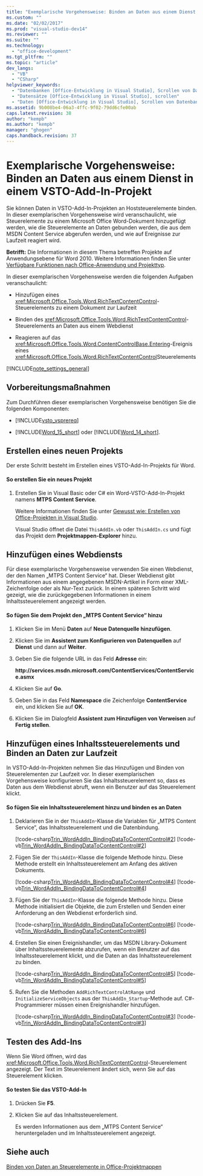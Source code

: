```yaml
---
title: "Exemplarische Vorgehensweise: Binden an Daten aus einem Dienst in einem VSTO-Add-In-Projekt"
ms.custom: ""
ms.date: "02/02/2017"
ms.prod: "visual-studio-dev14"
ms.reviewer: ""
ms.suite: ""
ms.technology: 
  - "office-development"
ms.tgt_pltfrm: ""
ms.topic: "article"
dev_langs: 
  - "VB"
  - "CSharp"
helpviewer_keywords: 
  - "Datenbanken [Office-Entwicklung in Visual Studio], Scrollen von Datensätzen"
  - "Datensätze [Office-Entwicklung in Visual Studio], scrollen"
  - "Daten [Office-Entwicklung in Visual Studio], Scrollen von Datenbankdatensätzen"
ms.assetid: 9b008be4-06a3-4ffc-9f02-79dd6cfe00ab
caps.latest.revision: 38
author: "kempb"
ms.author: "kempb"
manager: "ghogen"
caps.handback.revision: 37
---
```

# Exemplarische Vorgehensweise: Binden an Daten aus einem Dienst in einem VSTO-Add-In-Projekt
  Sie können Daten in VSTO\-Add\-In\-Projekten an Hoststeuerelemente binden. In dieser exemplarischen Vorgehensweise wird veranschaulicht, wie Steuerelemente zu einem Microsoft Office Word\-Dokument hinzugefügt werden, wie die Steuerelemente an Daten gebunden werden, die aus dem MSDN Content Service abgerufen werden, und wie auf Ereignisse zur Laufzeit reagiert wird.  
  
 **Betrifft:** Die Informationen in diesem Thema betreffen Projekte auf Anwendungsebene für Word 2010. Weitere Informationen finden Sie unter [Verfügbare Funktionen nach Office-Anwendung und Projekttyp](../vsto/features-available-by-office-application-and-project-type.md).  
  
 In dieser exemplarischen Vorgehensweise werden die folgenden Aufgaben veranschaulicht:  
  
-   Hinzufügen eines <xref:Microsoft.Office.Tools.Word.RichTextContentControl>\-Steuerelements zu einem Dokument zur Laufzeit  
  
-   Binden des <xref:Microsoft.Office.Tools.Word.RichTextContentControl>\-Steuerelements an Daten aus einem Webdienst  
  
-   Reagieren auf das <xref:Microsoft.Office.Tools.Word.ContentControlBase.Entering>\-Ereignis eines <xref:Microsoft.Office.Tools.Word.RichTextContentControl>Steuerelements  
  
 [!INCLUDE[note_settings_general](../sharepoint/includes/note-settings-general-md.md)]  
  
## Vorbereitungsmaßnahmen  
 Zum Durchführen dieser exemplarischen Vorgehensweise benötigen Sie die folgenden Komponenten:  
  
-   [!INCLUDE[vsto_vsprereq](../vsto/includes/vsto-vsprereq-md.md)]  
  
-   [!INCLUDE[Word_15_short](../vsto/includes/word-15-short-md.md)] oder [!INCLUDE[Word_14_short](../vsto/includes/word-14-short-md.md)].  
  
## Erstellen eines neuen Projekts  
 Der erste Schritt besteht im Erstellen eines VSTO\-Add\-In\-Projekts für Word.  
  
#### So erstellen Sie ein neues Projekt  
  
1.  Erstellen Sie in Visual Basic oder C\# ein Word\-VSTO\-Add\-In\-Projekt namens **MTPS Content Service**.  
  
     Weitere Informationen finden Sie unter [Gewusst wie: Erstellen von Office-Projekten in Visual Studio](../vsto/how-to-create-office-projects-in-visual-studio.md).  
  
     Visual Studio öffnet die Datei `ThisAddIn.vb` oder `ThisAddIn.cs` und fügt das Projekt dem **Projektmappen\-Explorer** hinzu.  
  
## Hinzufügen eines Webdiensts  
 Für diese exemplarische Vorgehensweise verwenden Sie einen Webdienst, der den Namen „MTPS Content Service“ hat. Dieser Webdienst gibt Informationen aus einem angegebenen MSDN\-Artikel in Form einer XML\-Zeichenfolge oder als Nur\-Text zurück. In einem späteren Schritt wird gezeigt, wie die zurückgegebenen Informationen in einem Inhaltssteuerelement angezeigt werden.  
  
#### So fügen Sie dem Projekt den „MTPS Content Service“ hinzu  
  
1.  Klicken Sie im Menü **Daten** auf **Neue Datenquelle hinzufügen**.  
  
2.  Klicken Sie im **Assistent zum Konfigurieren von Datenquellen** auf **Dienst** und dann auf **Weiter**.  
  
3.  Geben Sie die folgende URL in das Feld **Adresse** ein:  
  
     **http:\/\/services.msdn.microsoft.com\/ContentServices\/ContentService.asmx**  
  
4.  Klicken Sie auf **Go**.  
  
5.  Geben Sie in das Feld **Namespace** die Zeichenfolge **ContentService** ein, und klicken Sie auf **OK**.  
  
6.  Klicken Sie im Dialogfeld **Assistent zum Hinzufügen von Verweisen** auf **Fertig stellen**.  
  
## Hinzufügen eines Inhaltssteuerelements und Binden an Daten zur Laufzeit  
 In VSTO\-Add\-In\-Projekten nehmen Sie das Hinzufügen und Binden von Steuerelementen zur Laufzeit vor. In dieser exemplarischen Vorgehensweise konfigurieren Sie das Inhaltssteuerelement so, dass es Daten aus dem Webdienst abruft, wenn ein Benutzer auf das Steuerelement klickt.  
  
#### So fügen Sie ein Inhaltssteuerelement hinzu und binden es an Daten  
  
1.  Deklarieren Sie in der `ThisAddIn`\-Klasse die Variablen für „MTPS Content Service“, das Inhaltssteuerelement und die Datenbindung.  
  
     [!code-csharp[Trin_WordAddIn_BindingDataToContentControl#2](../snippets/csharp/VS_Snippets_OfficeSP/Trin_WordAddIn_BindingDataToContentControl/CS/ThisAddIn.cs#2)]
     [!code-vb[Trin_WordAddIn_BindingDataToContentControl#2](../snippets/visualbasic/VS_Snippets_OfficeSP/Trin_WordAddIn_BindingDataToContentControl/VB/ThisAddIn.vb#2)]  
  
2.  Fügen Sie der `ThisAddIn`\-Klasse die folgende Methode hinzu. Diese Methode erstellt ein Inhaltssteuerelement am Anfang des aktiven Dokuments.  
  
     [!code-csharp[Trin_WordAddIn_BindingDataToContentControl#4](../snippets/csharp/VS_Snippets_OfficeSP/Trin_WordAddIn_BindingDataToContentControl/CS/ThisAddIn.cs#4)]
     [!code-vb[Trin_WordAddIn_BindingDataToContentControl#4](../snippets/visualbasic/VS_Snippets_OfficeSP/Trin_WordAddIn_BindingDataToContentControl/VB/ThisAddIn.vb#4)]  
  
3.  Fügen Sie der `ThisAddIn`\-Klasse die folgende Methode hinzu. Diese Methode initialisiert die Objekte, die zum Erstellen und Senden einer Anforderung an den Webdienst erforderlich sind.  
  
     [!code-csharp[Trin_WordAddIn_BindingDataToContentControl#6](../snippets/csharp/VS_Snippets_OfficeSP/Trin_WordAddIn_BindingDataToContentControl/CS/ThisAddIn.cs#6)]
     [!code-vb[Trin_WordAddIn_BindingDataToContentControl#6](../snippets/visualbasic/VS_Snippets_OfficeSP/Trin_WordAddIn_BindingDataToContentControl/VB/ThisAddIn.vb#6)]  
  
4.  Erstellen Sie einen Ereignishandler, um das MSDN Library\-Dokument über Inhaltssteuerelemente abzurufen, wenn ein Benutzer auf das Inhaltssteuerelement klickt, und die Daten an das Inhaltssteuerelement zu binden.  
  
     [!code-csharp[Trin_WordAddIn_BindingDataToContentControl#5](../snippets/csharp/VS_Snippets_OfficeSP/Trin_WordAddIn_BindingDataToContentControl/CS/ThisAddIn.cs#5)]
     [!code-vb[Trin_WordAddIn_BindingDataToContentControl#5](../snippets/visualbasic/VS_Snippets_OfficeSP/Trin_WordAddIn_BindingDataToContentControl/VB/ThisAddIn.vb#5)]  
  
5.  Rufen Sie die Methoden `AddRichTextControlAtRange` und `InitializeServiceObjects` aus der `ThisAddIn_Startup`\-Methode auf. C\#\-Programmierer müssen einen Ereignishandler hinzufügen.  
  
     [!code-csharp[Trin_WordAddIn_BindingDataToContentControl#3](../snippets/csharp/VS_Snippets_OfficeSP/Trin_WordAddIn_BindingDataToContentControl/CS/ThisAddIn.cs#3)]
     [!code-vb[Trin_WordAddIn_BindingDataToContentControl#3](../snippets/visualbasic/VS_Snippets_OfficeSP/Trin_WordAddIn_BindingDataToContentControl/VB/ThisAddIn.vb#3)]  
  
## Testen des Add\-Ins  
 Wenn Sie Word öffnen, wird das <xref:Microsoft.Office.Tools.Word.RichTextContentControl>\-Steuerelement angezeigt. Der Text im Steuerelement ändert sich, wenn Sie auf das Steuerelement klicken.  
  
#### So testen Sie das VSTO\-Add\-In  
  
1.  Drücken Sie **F5**.  
  
2.  Klicken Sie auf das Inhaltssteuerelement.  
  
     Es werden Informationen aus dem „MTPS Content Service“ heruntergeladen und im Inhaltssteuerelement angezeigt.  
  
## Siehe auch  
 [Binden von Daten an Steuerelemente in Office-Projektmappen](../vsto/binding-data-to-controls-in-office-solutions.md)  
  
  